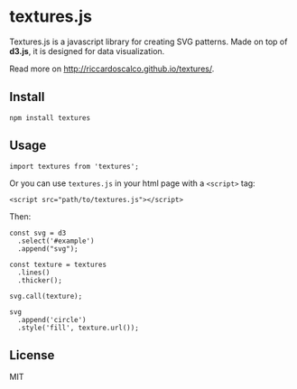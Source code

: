 textures.js
========

Textures.js is a javascript library for creating SVG patterns.
Made on top of **d3.js**, it is designed for data visualization.

Read more on http://riccardoscalco.github.io/textures/.

## Install

```
npm install textures
```

## Usage

```
import textures from 'textures';
```

Or you can use `textures.js` in your html page with a `<script>` tag:

```
<script src="path/to/textures.js"></script>
```

Then:

```
const svg = d3
  .select('#example')
  .append("svg");

const texture = textures
  .lines()
  .thicker();

svg.call(texture);

svg
  .append('circle')
  .style('fill', texture.url());
```

## License

MIT